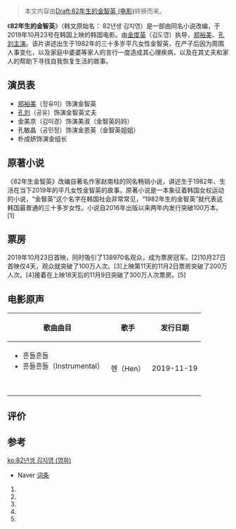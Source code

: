 > 本文内容由[Draft:82年生的金智英 \(电影\)](https://zh.wikipedia.org/wiki/Draft:82年生的金智英_\(电影\))转换而来。


《**82年生的金智英**》（韩文原始名： 82년생 김지영）是一部由同名小说改编，于2019年10月23号在韩国上映的韩国电影。由[金度英](https://zh.wikipedia.org/wiki/金度英 "wikilink")（김도영）执导，[郑裕美](../Page/鄭裕美.md "wikilink")、[孔刘主演](../Page/孔劉.md "wikilink")。该片讲述出生于1982年的三十多岁平凡女性金智英，在产子后因为周围人事变化，以及家庭中婆婆等家人的言行一度造成其心理疾病，以及在其丈夫和家人的帮助下寻找自我恢复生活的故事。

## 演员表

  - [郑裕美](https://zh.wikipedia.org/wiki/郑裕美 "wikilink")（정유미）饰演金智英
  - [孔刘](https://zh.wikipedia.org/wiki/孔刘 "wikilink")（공유）饰演金智英丈夫
  - 金美京（김미경）饰演美淑（金智英妈妈）
  - 孔敏晶（공민정）饰演金恩英（金智英姐姐）
  - 朴成妍饰演金组长

## 原著小说

《82年生金智英》改编自著名作家赵南柱的同名畅销小说，讲述生于1982年、生活在当下2019年的平凡女性金智英的故事。原著小说是一本象征着韩国女权运动的小说，"金智英”这个名字在韩国社会非常常见，“1982年生的金智英”就代表这韩国最普通的三十多岁女性。小说自2016年出版以来两年内发行突破100万本。\[1\]

## 票房

2019年10月23日首映，同时吸引了138970名观众，成为票房冠军。\[2\]10月27日首映仅4天，观众就突破了100万人次。\[3\]上映第11天的11月2日票房突破了200万人次。\[4\]接着在上映18天后的11月9日突破了300万人次票房。\[5\]

## 电影原声

<table>
<thead>
<tr class="header">
<th><p>歌曲曲目</p></th>
<th><p>歌手</p></th>
<th><p>发行日期</p></th>
</tr>
</thead>
<tbody>
<tr class="odd">
<td><ul>
<li>흔들흔들</li>
<li>흔들흔들（Instrumental）</li>
</ul>
<p><br />
</p></td>
<td><p>헨（Hen）</p></td>
<td><p>2019-11-19</p></td>
</tr>
</tbody>
</table>

## 评价



## 参考

[ko:82년생 김지영 (영화)](https://zh.wikipedia.org/wiki/ko:82년생_김지영_\(영화\) "wikilink")

  - Naver [词条](http://movie.naver.com/movie/bi/mi/basic.nhn?code=179482)

<!-- end list -->

1.
2.
3.
4.
5.